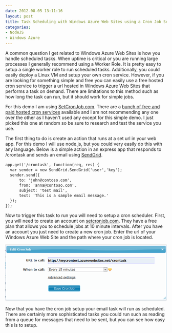 ```yaml
---
date: 2012-08-05 13:11:16
layout: post
title: Task Scheduling with Windows Azure Web Sites using a Cron Job Service
categories:
- NodeJS
- Windows Azure
---
```


A common question I get related to Windows Azure Web Sites is how you handle scheduled tasks. When uptime is critical or you are running large processes I generally recommend using a Worker Role. It is pretty easy to setup a single worker role to run scheduled tasks. Additionally, you could easily deploy a Linux VM and setup your own cron service. However, if you are looking for something simple and free you can easily use a free hosted cron service to trigger a url hosted in Windows Azure Web Sites that performs a task on demand. There are limitations to this method such as how long the task can run, but it should work for simple jobs.

For this demo I am using [SetCronJob.com](http://SetCronJob.com). There are a [bunch of free and paid hosted cron services](http://www.bing.com/search?setmkt=en-US&q=free+cron+service) available and I am not recommending any one over the other as I haven't used any except for this simple demo. I just picked this one at random so be sure to research and test the service you use.

The first thing to do is create an action that runs at a set url in your web app. For this demo I will use node.js, but you could very easily do this with any language. Below is a simple action in an express app that responds to /crontask and sends an email using [SendGrid](http://www.windowsazure.com/en-us/develop/nodejs/how-to-guides/sendgrid-email-service/). 

	app.get('/crontask', function(req, res) {
	  var sender = new SendGrid.SendGrid('user','key');
	  sender.send({
		  to: 'john@contoso.com',
		  from: 'anna@contoso.com',
		  subject: 'test mail',
		  text: 'This is a sample email message.'
	  });
	});

Now to trigger this task to run you will need to setup a cron scheduler. First, you will need to create an account on [setcronjob.com](http://SetCronJob.com). They have a free plan that allows you to schedule jobs at 10 minute intervals. After you have an account you just need to create a new cron job. Enter the url of your Windows Azure Web Site and the path where your cron job is located.

[![](/images/2012/08/createcron.png)](/images/2012/08/createcron.png)

Now that you have the cron job setup your email task will run as scheduled. There are certainly more sophisticated tasks you could run such as reading from a queue for messages that need to be sent, but you can see how easy this is to setup.
